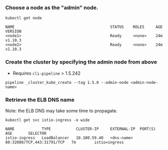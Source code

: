 ### Choose a node as the "admin" node.
```
kubectl get node

NAME                                          STATUS    ROLES     AGE       VERSION
<node1>                                       Ready     <none>    24m       v1.10.3
<node2>                                       Ready     <none>    24m       v1.10.3
```

### Create the cluster by specifying the admin node from above
* Requires `cli-pipeline` > 1.5.242
```
pipeline _cluster_kube_create --tag 1.5.0 --admin-node <admin-node-name>
```

### Retrieve the ELB DNS name
Note: the ELB DNS may take some time to propagate.
```
kubectl get svc istio-ingress -o wide

NAME            TYPE           CLUSTER-IP     EXTERNAL-IP  PORT(S)                      AGE       SELECTOR
istio-ingress   LoadBalancer   10.100.59.40   <dns-name>   80:32080/TCP,443:31791/TCP   7m        istio=ingress
```
